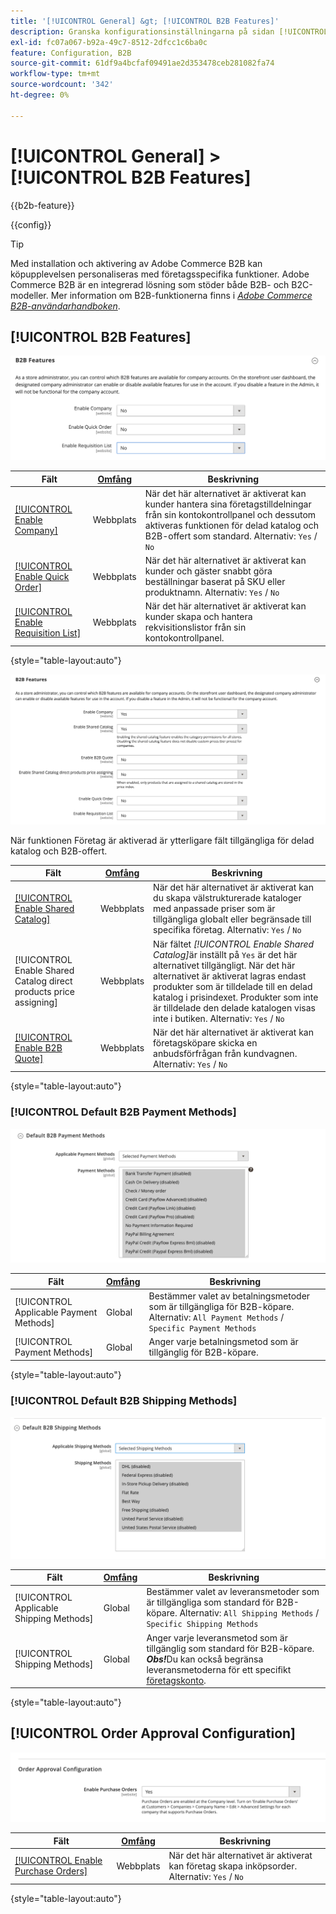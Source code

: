 ```yaml
---
title: '[!UICONTROL General] &gt; [!UICONTROL B2B Features]'
description: Granska konfigurationsinställningarna på sidan [!UICONTROL General] &gt; [!UICONTROL B2B Features] i Commerce Admin.
exl-id: fc07a067-b92a-49c7-8512-2dfcc1c6ba0c
feature: Configuration, B2B
source-git-commit: 61df9a4bcfaf09491ae2d353478ceb281082fa74
workflow-type: tm+mt
source-wordcount: '342'
ht-degree: 0%

---
```


# [!UICONTROL General] > [!UICONTROL B2B Features]

{{b2b-feature}}

{{config}}

>[!TIP]
>
>Med installation och aktivering av Adobe Commerce B2B kan köpupplevelsen personaliseras med företagsspecifika funktioner. Adobe Commerce B2B är en integrerad lösning som stöder både B2B- och B2C-modeller. Mer information om B2B-funktionerna finns i [_Adobe Commerce B2B-användarhandboken_](https://experienceleague.adobe.com/docs/commerce-admin/b2b/introduction.html?lang=sv-SE).

## [!UICONTROL B2B Features]

![B2B-funktioner](./assets/b2b-features.png)<!-- zoom -->

| Fält | [Omfång](../../getting-started/websites-stores-views.md#scope-settings) | Beskrivning |
|------- |----------------------------------------------------------------------- |------------ |
| [[!UICONTROL Enable Company]](../../b2b/account-companies.md) | Webbplats | När det här alternativet är aktiverat kan kunder hantera sina företagstilldelningar från sin kontokontrollpanel och dessutom aktiveras funktionen för delad katalog och B2B-offert som standard. Alternativ: `Yes` / `No` |
| [[!UICONTROL Enable Quick Order]](../../b2b/quick-order.md) | Webbplats | När det här alternativet är aktiverat kan kunder och gäster snabbt göra beställningar baserat på SKU eller produktnamn. Alternativ: `Yes` / `No` |
| [[!UICONTROL Enable Requisition List]](../../b2b/configure-requisition-lists.md) | Webbplats | När det här alternativet är aktiverat kan kunder skapa och hantera rekvisitionslistor från sin kontokontrollpanel. |

{style="table-layout:auto"}

![B2B-funktioner med företag och delade kataloger aktiverade](./assets/b2b-features-company-enabled.png)<!-- zoom -->

När funktionen Företag är aktiverad är ytterligare fält tillgängliga för delad katalog och B2B-offert.

| Fält | [Omfång](../../getting-started/websites-stores-views.md#scope-settings) | Beskrivning |
|------- |----------------------------------------------------------------------- |------------ |
| [[!UICONTROL Enable Shared Catalog]](../../b2b/catalog-shared.md) | Webbplats | När det här alternativet är aktiverat kan du skapa välstrukturerade kataloger med anpassade priser som är tillgängliga globalt eller begränsade till specifika företag. Alternativ: `Yes` / `No` |
| [!UICONTROL Enable Shared Catalog direct products price assigning] | Webbplats | När fältet _[!UICONTROL Enable Shared Catalog]_&#x200B;är inställt på `Yes` är det här alternativet tillgängligt. När det här alternativet är aktiverat lagras endast produkter som är tilldelade till en delad katalog i prisindexet. Produkter som inte är tilldelade den delade katalogen visas inte i butiken. Alternativ: `Yes` / `No` |
| [[!UICONTROL Enable B2B Quote]](../../b2b/configure-quotes.md) | Webbplats | När det här alternativet är aktiverat kan företagsköpare skicka en anbudsförfrågan från kundvagnen. Alternativ: `Yes` / `No` |

{style="table-layout:auto"}

### [!UICONTROL Default B2B Payment Methods]

![B2B-konfiguration - standardinställningar för betalningsmetod](./assets/b2b-features-default-payment-methods.png)<!-- zoom -->

| Fält | [Omfång](../../getting-started/websites-stores-views.md#scope-settings) | Beskrivning |
|------- |----------------------------------------------------------------------- |------------ |
| [!UICONTROL Applicable Payment Methods] | Global | Bestämmer valet av betalningsmetoder som är tillgängliga för B2B-köpare. Alternativ: `All Payment Methods` / `Specific Payment Methods` |
| [!UICONTROL Payment Methods] | Global | Anger varje betalningsmetod som är tillgänglig för B2B-köpare. |

{style="table-layout:auto"}

### [!UICONTROL Default B2B Shipping Methods]

![B2B-konfiguration - standardleveransmetoder](./assets/b2b-features-shipping-methods.png)<!-- zoom -->

| Fält | [Omfång](../../getting-started/websites-stores-views.md#scope-settings) | Beskrivning |
|------- |----------------------------------------------------------------------- |------------ |
| [!UICONTROL Applicable Shipping Methods] | Global | Bestämmer valet av leveransmetoder som är tillgängliga som standard för B2B-köpare. Alternativ: `All Shipping Methods` / `Specific Shipping Methods` |
| [!UICONTROL Shipping Methods] | Global | Anger varje leveransmetod som är tillgänglig som standard för B2B-köpare. <br/>**_Obs!_**&#x200B;Du kan också begränsa leveransmetoderna för ett specifikt [företagskonto](../../b2b/account-companies.md). |

{style="table-layout:auto"}

## [!UICONTROL Order Approval Configuration]

![B2B-funktioner - konfiguration för ordergodkännande](./assets/b2b-features-order-approval.png)<!-- zoom -->

| Fält | [Omfång](../../getting-started/websites-stores-views.md#scope-settings) | Beskrivning |
|------- |----------------------------------------------------------------------- |------------ |
| [[!UICONTROL Enable Purchase Orders]](../../stores-purchase/purchase-order.md) | Webbplats | När det här alternativet är aktiverat kan företag skapa inköpsorder. Alternativ: `Yes` / `No` |

{style="table-layout:auto"}


